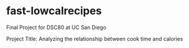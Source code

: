 # fast-lowcalrecipes
Final Project for DSC80 at UC San Diego

Project Title: Analyzing the relationship between cook time and calories
